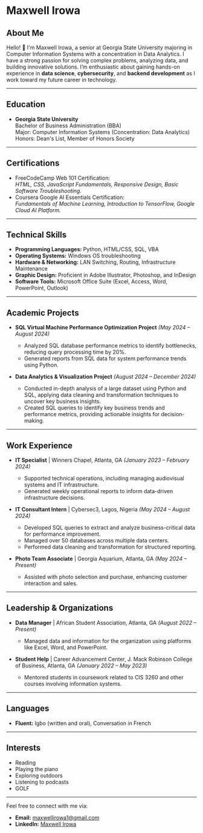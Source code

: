 # Maxwell Irowa

## About Me
Hello! 👋 I'm Maxwell Irowa, a senior at Georgia State University majoring in Computer Information Systems with a concentration in Data Analytics. I have a strong passion for solving complex problems, analyzing data, and building innovative solutions. I’m enthusiastic about gaining hands-on experience in **data science**, **cybersecurity**, and **backend development** as I work toward my future career in technology.

---

## Education
- **Georgia State University**  
  Bachelor of Business Administration (BBA)  
  Major: Computer Information Systems (Concentration: Data Analytics)  
  Honors: Dean's List, Member of Honors Society  

---

## Certifications
- FreeCodeCamp Web 101 Certification:  
  *HTML, CSS, JavaScript Fundamentals, Responsive Design, Basic Software Troubleshooting.*
- Coursera Google AI Essentials Certification:  
  *Fundamentals of Machine Learning, Introduction to TensorFlow, Google Cloud AI Platform.*

---

## Technical Skills
- **Programming Languages:** Python, HTML/CSS, SQL, VBA  
- **Operating Systems:** Windows OS troubleshooting  
- **Hardware & Networking:** LAN Switching, Routing, Infrastructure Maintenance  
- **Graphic Design:** Proficient in Adobe Illustrator, Photoshop, and InDesign  
- **Software Tools:** Microsoft Office Suite (Excel, Access, Word, PowerPoint, Outlook)  

---

## Academic Projects
- **SQL Virtual Machine Performance Optimization Project** *(May 2024 – August 2024)*  
  - Analyzed SQL database performance metrics to identify bottlenecks, reducing query processing time by 20%.  
  - Generated reports from SQL data for system performance trends using Python.

- **Data Analytics & Visualization Project** *(August 2024 – December 2024)*  
  - Conducted in-depth analysis of a large dataset using Python and SQL, applying data cleaning and transformation techniques to uncover key business insights.  
  - Created SQL queries to identify key business trends and performance metrics, providing actionable insights for decision-making.

---

## Work Experience
- **IT Specialist** | Winners Chapel, Atlanta, GA *(January 2023 – February 2024)*  
  - Supported technical operations, including managing audiovisual systems and IT infrastructure.  
  - Generated weekly operational reports to inform data-driven infrastructure decisions.

- **IT Consultant Intern** | Cybersec3, Lagos, Nigeria *(May 2024 – August 2024)*  
  - Developed SQL queries to extract and analyze business-critical data for performance improvement.  
  - Managed over 50 databases across multiple data centers.  
  - Performed data cleaning and transformation for structured reporting.

- **Photo Team Associate** | Georgia Aquarium, Atlanta, GA *(May 2024 – Present)*  
  - Assisted with photo selection and purchase, enhancing customer interaction and sales.  

---

## Leadership & Organizations
- **Data Manager** | African Student Association, Atlanta, GA *(August 2022 – Present)*  
  - Managed data and information for the organization using platforms like Excel, Word, and PowerPoint.

- **Student Help** | Career Advancement Center, J. Mack Robinson College of Business, Atlanta, GA *(January 2022 – May 2023)*  
  - Mentored students in coursework related to CIS 3260 and other courses involving information systems.

---

## Languages
- **Fluent:** Igbo (written and oral), Conversation in French  

---

## Interests
- Reading  
- Playing the piano  
- Exploring outdoors  
- Listening to podcasts  
- GOLF
---

Feel free to connect with me via:  
- **Email:** [maxwellirowa1@gmail.com](mailto:maxwellirowa1@gmail.com)  
- **LinkedIn:** [Maxwell Irowa](https://www.linkedin.com/in/maxwellirowa)  

